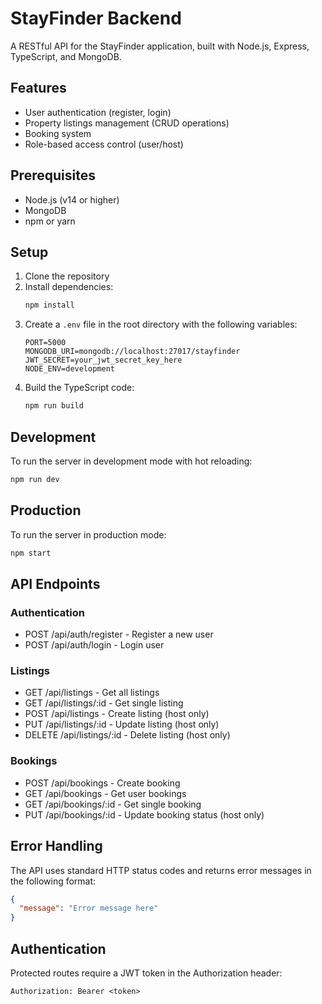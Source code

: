 # StayFinder Backend

A RESTful API for the StayFinder application, built with Node.js, Express, TypeScript, and MongoDB.

## Features

- User authentication (register, login)
- Property listings management (CRUD operations)
- Booking system
- Role-based access control (user/host)

## Prerequisites

- Node.js (v14 or higher)
- MongoDB
- npm or yarn

## Setup

1. Clone the repository
2. Install dependencies:
   ```bash
   npm install
   ```
3. Create a `.env` file in the root directory with the following variables:
   ```
   PORT=5000
   MONGODB_URI=mongodb://localhost:27017/stayfinder
   JWT_SECRET=your_jwt_secret_key_here
   NODE_ENV=development
   ```
4. Build the TypeScript code:
   ```bash
   npm run build
   ```

## Development

To run the server in development mode with hot reloading:
```bash
npm run dev
```

## Production

To run the server in production mode:
```bash
npm start
```

## API Endpoints

### Authentication
- POST /api/auth/register - Register a new user
- POST /api/auth/login - Login user

### Listings
- GET /api/listings - Get all listings
- GET /api/listings/:id - Get single listing
- POST /api/listings - Create listing (host only)
- PUT /api/listings/:id - Update listing (host only)
- DELETE /api/listings/:id - Delete listing (host only)

### Bookings
- POST /api/bookings - Create booking
- GET /api/bookings - Get user bookings
- GET /api/bookings/:id - Get single booking
- PUT /api/bookings/:id - Update booking status (host only)

## Error Handling

The API uses standard HTTP status codes and returns error messages in the following format:
```json
{
  "message": "Error message here"
}
```

## Authentication

Protected routes require a JWT token in the Authorization header:
```
Authorization: Bearer <token>
``` 